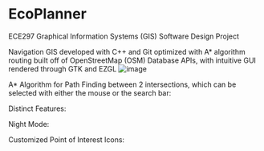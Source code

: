# EcoPlanner
ECE297 Graphical Information Systems (GIS) Software Design Project

Navigation GIS developed with C++ and Git optimized with A* algorithm routing built off of OpenStreetMap (OSM) Database APIs, with intuitive GUI rendered through GTK and EZGL
![image](https://github.com/AtticanWing/EcoPlanner/assets/55766983/05dca64e-bc5f-42fc-a4f4-972a11c3094a)

A* Algorithm for Path Finding between 2 intersections, which can be selected with either the mouse or the search bar:


Distinct Features:

Night Mode:

Customized Point of Interest Icons:

